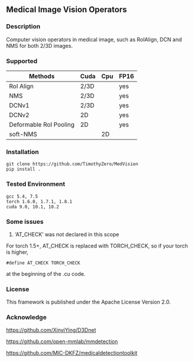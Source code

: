 ## Medical Image Vision Operators

### Description

Computer vision operators in medical image, such as RoIAlign, DCN and NMS for both 2/3D images.

### Supported

Methods | Cuda | Cpu | FP16
---|---|---|---
RoI Align | 2/3D | | yes
NMS | 2/3D | |yes
DCNv1 | 2/3D | |    yes 
DCNv2 | 2D   |   |    yes
Deformable RoI Pooling | 2D |   |  yes
soft-NMS | | 2D


### Installation

```shell
git clone https://github.com/TimothyZero/MedVision
pip install .
```


### Tested Environment

```
gcc 5.4, 7.5
torch 1.6.0, 1.7.1, 1.8.1
cuda 9.0, 10.1, 10.2
```

### Some issues

1. ‘AT_CHECK’ was not declared in this scope

For torch 1.5+, AT_CHECK is replaced with TORCH_CHECK, so if your torch is higher, 
```cuda
#define AT_CHECK TORCH_CHECK
```
at the beginning of the .cu code.

### License

This framework is published under the Apache License Version 2.0.

### Acknowledge

https://github.com/XinyiYing/D3Dnet

https://github.com/open-mmlab/mmdetection

https://github.com/MIC-DKFZ/medicaldetectiontoolkit

